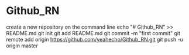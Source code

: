 # Github_RN

create a new repository on the command line
echo "# Github_RN" >> README.md
git init
git add README.md
git commit -m "first commit"
git remote add origin https://github.com/yeahecho/Github_RN.git
git push -u origin master
